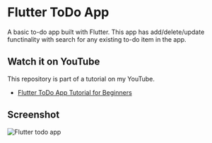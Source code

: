 # Flutter ToDo App

A basic to-do app built with Flutter. This app has add/delete/update functinality with search for any existing to-do item in the app.

## Watch it on YouTube
This repository is part of a tutorial on my YouTube.
- [Flutter ToDo App Tutorial for Beginners](https://youtu.be/K4P5DZ9TRns)

## Screenshot

![Flutter todo app](./flutter-todo-iphone.png)